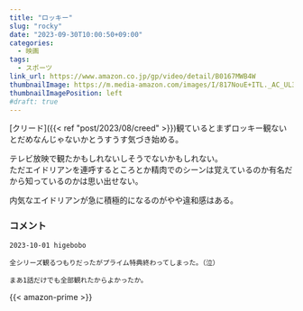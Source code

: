 ```yaml
---
title: "ロッキー"
slug: "rocky"
date: "2023-09-30T10:00:50+09:00"
categories:
  - 映画
tags:
  - スポーツ
link_url: https://www.amazon.co.jp/gp/video/detail/B0167MWB4W
thumbnailImage: https://m.media-amazon.com/images/I/817NouE+ITL._AC_UL320_.jpg
thumbnailImagePosition: left
#draft: true
---
```

[クリード]({{< ref "post/2023/08/creed" >}})観ているとまずロッキー観ないとだめなんじゃないかとうすうす気づき始める。
<!--more-->
テレビ放映で観たかもしれないしそうでないかもしれない。  
ただエイドリアンを連呼するところとか精肉でのシーンは覚えているのか有名だから知っているのかは思い出せない。

内気なエイドリアンが急に積極的になるのがやや違和感はある。


### コメント

```
2023-10-01 higebobo

全シリーズ観るつもりだったがプライム特典終わってしまった。（泣）

まあ1話だけでも全部観れたからよかったか。
```

{{< amazon-prime >}}
